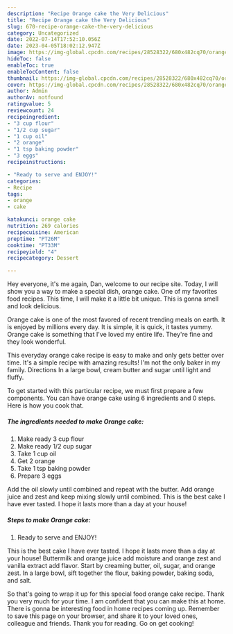 ```yaml
---
description: "Recipe Orange cake the Very Delicious"
title: "Recipe Orange cake the Very Delicious"
slug: 670-recipe-orange-cake-the-very-delicious
category: Uncategorized
date: 2022-07-14T17:52:10.056Z
date: 2023-04-05T18:02:12.947Z
image: https://img-global.cpcdn.com/recipes/28528322/680x482cq70/orange-cake-recipe-main-photo.jpg
hideToc: false
enableToc: true
enableTocContent: false
thumbnail: https://img-global.cpcdn.com/recipes/28528322/680x482cq70/orange-cake-recipe-main-photo.jpg
cover: https://img-global.cpcdn.com/recipes/28528322/680x482cq70/orange-cake-recipe-main-photo.jpg
author: Admin
authorAv: notfound
ratingvalue: 5
reviewcount: 24
recipeingredient:
- "3 cup flour"
- "1/2 cup sugar"
- "1 cup oil"
- "2 orange"
- "1 tsp baking powder"
- "3 eggs"
recipeinstructions:

- "Ready to serve and ENJOY!"
categories:
- Recipe
tags:
- orange
- cake

katakunci: orange cake 
nutrition: 269 calories
recipecuisine: American
preptime: "PT26M"
cooktime: "PT33M"
recipeyield: "4"
recipecategory: Dessert

---
```



Hey everyone, it's me again, Dan, welcome to our recipe site. Today, I will show you a way to make a special dish, orange cake. One of my favorites food recipes. This time, I will make it a little bit unique. This is gonna smell and look delicious.

Orange cake is one of the most favored of recent trending meals on earth. It is enjoyed by millions every day. It is simple, it is quick, it tastes yummy. Orange cake is something that I've loved my entire life. They're fine and they look wonderful.

This everyday orange cake recipe is easy to make and only gets better over time. It&#39;s a simple recipe with amazing results! I&#39;m not the only baker in my family. Directions In a large bowl, cream butter and sugar until light and fluffy.


To get started with this particular recipe, we must first prepare a few components. You can have orange cake using 6 ingredients and 0 steps. Here is how you cook that.

<!--inarticleads1-->

##### The ingredients needed to make Orange cake:

1. Make ready 3 cup flour
1. Make ready 1/2 cup sugar
1. Take 1 cup oil
1. Get 2 orange
1. Take 1 tsp baking powder
1. Prepare 3 eggs


Add the oil slowly until combined and repeat with the butter. Add orange juice and zest and keep mixing slowly until combined. This is the best cake I have ever tasted. I hope it lasts more than a day at your house! 

<!--inarticleads2-->

##### Steps to make Orange cake:


1. Ready to serve and ENJOY!

This is the best cake I have ever tasted. I hope it lasts more than a day at your house! Buttermilk and orange juice add moisture and orange zest and vanilla extract add flavor. Start by creaming butter, oil, sugar, and orange zest. In a large bowl, sift together the flour, baking powder, baking soda, and salt. 

So that's going to wrap it up for this special food orange cake recipe. Thank you very much for your time. I am confident that you can make this at home. There is gonna be interesting food in home recipes coming up. Remember to save this page on your browser, and share it to your loved ones, colleague and friends. Thank you for reading. Go on get cooking!
